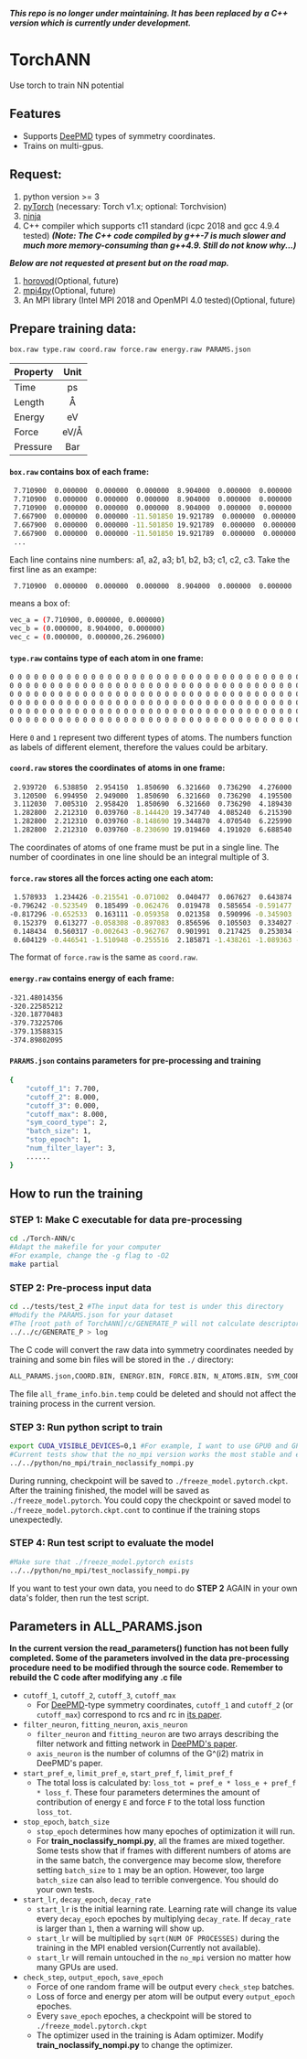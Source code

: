 ***This repo is no longer under maintaining. It has been replaced by a C++ version which is currently under development.***

# TorchANN
Use torch to train NN potential

## Features
* Supports [DeePMD](https://github.com/deepmodeling/deepmd-kit) types of symmetry coordinates.
* Trains on multi-gpus.

## Request:
1. python version >= 3
2. [pyTorch](https://pytorch.org/get-started/locally/) (necessary: Torch v1.x; optional: Torchvision)
3. [ninja](https://pypi.org/project/ninja/)
4. C++ compiler which supports c11 standard (icpc 2018 and gcc 4.9.4 tested)
 ***(Note: The C++ code compiled by g++-7 is much slower and much more memory-consuming than g++4.9. Still do not know why...)***

***Below are not requested at present but on the road map.***
1. [horovod](https://github.com/horovod/horovod)(Optional, future)
2. [mpi4py](https://mpi4py.readthedocs.io/en/stable/)(Optional, future)
3. An MPI library (Intel MPI 2018 and OpenMPI 4.0 tested)(Optional, future) 

## Prepare training data:
```bash
box.raw type.raw coord.raw force.raw energy.raw PARAMS.json
```
Property| Unit
---	| :---:
Time	| ps
Length	| Å
Energy	| eV
Force	| eV/Å
Pressure| Bar

#### `box.raw` contains box of each frame:
```bash
 7.710900  0.000000  0.000000  0.000000  8.904000  0.000000  0.000000  0.000000 26.296000 
 7.710900  0.000000  0.000000  0.000000  8.904000  0.000000  0.000000  0.000000 26.296000 
 7.710900  0.000000  0.000000  0.000000  8.904000  0.000000  0.000000  0.000000 26.296000  
 7.667900  0.000000  0.000000 -11.501850 19.921789  0.000000  0.000000  0.000000 21.260799 
 7.667900  0.000000  0.000000 -11.501850 19.921789  0.000000  0.000000  0.000000 21.260799 
 7.667900  0.000000  0.000000 -11.501850 19.921789  0.000000  0.000000  0.000000 21.260799
 ...
```
Each line contains nine numbers: a1, a2, a3; b1, b2, b3; c1, c2, c3.
Take the first line as an exampe:
```bash
 7.710900  0.000000  0.000000  0.000000  8.904000  0.000000  0.000000  0.000000 26.296000
```
means a box of:
```bash
vec_a = (7.710900, 0.000000, 0.000000)
vec_b = (0.000000, 8.904000, 0.000000)
vec_c = (0.000000, 0.000000,26.296000)
```
#### `type.raw` contains type of each atom in one frame:
```bash
0 0 0 0 0 0 0 0 0 0 0 0 0 0 0 0 0 0 0 0 0 0 0 0 0 0 0 0 0 0 0 0 0 0 0 0 1 1 1 1 1 1 1 1 1 1 1 1 1 1 1 1 1 1 1 1 1 1 
0 0 0 0 0 0 0 0 0 0 0 0 0 0 0 0 0 0 0 0 0 0 0 0 0 0 0 0 0 0 0 0 0 0 0 0 1 1 1 1 1 1 1 1 1 1 1 1 1 1 1 1 1 1 1 1 1 1 
0 0 0 0 0 0 0 0 0 0 0 0 0 0 0 0 0 0 0 0 0 0 0 0 0 0 0 0 0 0 0 0 0 0 0 0 1 1 1 1 1 1 1 1 1 1 1 1 1 1 1 1 1 1 1 1 1 1 
0 0 0 0 0 0 0 0 0 0 0 0 0 0 0 0 0 0 0 0 0 0 0 0 0 0 0 0 0 0 0 0 0 0 0 0 0 0 0 0 0 0 0 0 0 0 0 0 0 0 0 0 0 0 0 0 0 0 0 0 0 0 0 0 0 0 0 0 0 0 0 0 0 0 0 0 0 0 0 0 0 1 1 1 1 1 1 1 1 1 1 1 1 
0 0 0 0 0 0 0 0 0 0 0 0 0 0 0 0 0 0 0 0 0 0 0 0 0 0 0 0 0 0 0 0 0 0 0 0 0 0 0 0 0 0 0 0 0 0 0 0 0 0 0 0 0 0 0 0 0 0 0 0 0 0 0 0 0 0 0 0 0 0 0 0 0 0 0 0 0 0 0 0 0 1 1 1 1 1 1 1 1 1 1 1 1 
0 0 0 0 0 0 0 0 0 0 0 0 0 0 0 0 0 0 0 0 0 0 0 0 0 0 0 0 0 0 0 0 0 0 0 0 0 0 0 0 0 0 0 0 0 0 0 0 0 0 0 0 0 0 0 0 0 0 0 0 0 0 0 0 0 0 0 0 0 0 0 0 0 0 0 0 0 0 0 0 0 1 1 1 1 1 1 1 1 1 1 1 1 
```
Here `0` and `1` represent two different types of atoms. The numbers function as labels of different element, therefore the values could be arbitary.

#### `coord.raw` stores the coordinates of atoms in one frame:
```bash
 2.939720  6.538850  2.954150  1.850690  6.321660  0.736290  4.276000  8.778080  2.631220  4.612180  7.558540  4.802170  0.551250  8.550070  0.733660  0.655030  6.664390  2.937170  3.113080  0.419850  5.534930  3.123380  8.568410  0.743650  0.778900  0.453260  5.211400  4.408090  6.334930  0.735760  1.849100  0.016200  2.721580  1.857600  6.967150  5.332680  4.405930  1.883460  0.735760  3.121450  4.118100  0.742600  2.949370  2.374500  2.578150  0.194690  2.338610  3.065110  3.308660  5.091720  4.742190  4.441900  4.275650  2.786670  4.261720  3.017710  5.301710  1.778140  4.519680  2.751790  1.900780  2.518370  4.560860  0.914160  4.823890  4.846900  0.555570  4.098240  0.733130  1.845300  1.871980  0.735760  6.991240  6.321660  0.736290  5.691800  8.550070  0.733660  5.741350  6.848900  2.586650  7.341340  7.182960  5.095860  6.951990  0.137590  3.165190  0.294910  5.856450  7.814560  5.704330  2.236160  2.999860  7.062350  4.585110  2.871480  6.699420  2.917990  5.042990  5.583340  4.966420  5.114320  5.696120  4.098240  0.733130  6.985840  1.871980  0.735760  4.022520  7.317680  7.556660  6.571000  7.409080  7.691360  3.024180  0.713790  7.936110  4.204900  8.777400  7.712050  4.180610  2.885990  7.801380  5.499700  0.609370  7.984420  6.806580  8.902100  7.918360  6.806870  2.871500  7.769460  2.977010  2.095440  7.859100  2.948980  5.082750  7.984330  4.150370  4.408660  7.961870  5.495450  2.058400  7.841980  5.390350  5.021750  7.704490  6.816330  4.345000  7.692350  2.911550  6.479290  7.755130  5.447710  6.499890  7.516550  1.665270  7.231910  7.824960  0.419990  0.751450  7.927650  1.528080  8.637960  8.123200  1.703230  2.980040  8.090160  0.454800  2.287580  7.972300  1.807610  4.392440  8.106240 
 3.120500  6.994950  2.949000  1.850690  6.321660  0.736290  4.195500  0.137570  3.207200  4.359900  7.345810  5.352240  0.551250  8.550070  0.733660  0.161560  7.125580  3.070050  3.496400  0.684930  5.298330  3.123380  8.568410  0.743650  0.651680  0.820960  4.879630  4.408090  6.334930  0.735760  1.777200  0.238560  2.589990  1.910160  7.465450  5.420560  4.405930  1.883460  0.735760  3.121450  4.118100  0.742600  3.216250  2.589190  3.767250  0.516070  2.320130  2.712070  2.682760  5.240930  5.003450  4.106400  4.743610  2.826160  4.325630  3.457960  5.460560  1.746680  4.366620  2.877730  1.389450  3.361190  5.324870  0.066800  5.167380  5.431660  0.555570  4.098240  0.733130  1.845300  1.871980  0.735760  6.991240  6.321660  0.736290  5.691800  8.550070  0.733660  5.623340  7.049830  3.068470  6.839820  7.282070  5.414690  6.448320  0.099900  3.361960  0.596430  5.570910  7.522860  5.529760  2.331660  2.991950  7.202050  4.575950  2.920380  6.762590  2.744450  5.309250  5.540470  5.169300  5.068410  5.696120  4.098240  0.733130  6.985840  1.871980  0.735760  4.679570  7.015460  7.830100  7.105320  6.868540  7.626400  3.232950  0.216650  7.622630  4.574330  8.473800  7.798490  4.502490  2.408260  7.686960  5.808430  0.459780  7.765280  7.073010  8.438140  7.512430  7.079220  2.716440  7.780310  3.210720  1.677380  7.711180  3.204360  4.859500  8.017850  4.496510  3.935950  7.855960  5.835410  1.844390  7.614220  5.701180  4.715300  7.780400  6.851490  4.166810  7.765460  3.057940  6.288290  7.714330  5.809890  6.177390  7.881030  1.886420  7.124600  7.360930  0.547770  0.443140  7.540130  1.820000  8.495150  7.339720  1.912260  2.545990  7.607010  0.606200  1.864010  7.730840  2.047170  4.021280  7.747450 
 3.112030  7.005310  2.958420  1.850690  6.321660  0.736290  4.189430  0.128210  3.194720  4.357020  7.343710  5.359230  0.551250  8.550070  0.733660  0.160430  7.126910  3.086360  3.499650  0.679880  5.304050  3.123380  8.568410  0.743650  0.640140  0.834520  4.879190  4.408090  6.334930  0.735760  1.785940  0.238440  2.596630  1.895200  7.473770  5.416660  4.405930  1.883460  0.735760  3.121450  4.118100  0.742600  3.205240  2.606860  3.791300  0.516330  2.322430  2.715500  2.677730  5.251680  5.009540  4.101450  4.751660  2.824440  4.341590  3.471110  5.455930  1.747990  4.374300  2.875750  1.383420  3.370110  5.336510  0.066550  5.169330  5.418750  0.555570  4.098240  0.733130  1.845300  1.871980  0.735760  6.991240  6.321660  0.736290  5.691800  8.550070  0.733660  5.618360  7.051110  3.069130  6.842410  7.290190  5.422980  6.467830  0.098520  3.363100  0.611390  5.577910  7.522050  5.535000  2.348870  2.988000  7.195520  4.571400  2.917060  6.762370  2.742990  5.303560  5.528970  5.146850  5.070090  5.696120  4.098240  0.733130  6.985840  1.871980  0.735760  4.677550  7.015900  7.832900  7.130750  6.857830  7.594210  3.199580  0.202120  7.625500  4.572570  8.443950  7.840930  4.510280  2.369360  7.694390  5.813740  0.444550  7.757600  7.078400  8.421720  7.533060  7.091530  2.705350  7.770630  3.191240  1.681540  7.718300  3.233580  4.841050  7.995790  4.481970  3.915460  7.869820  5.815950  1.851240  7.576770  5.698690  4.722620  7.757330  6.879610  4.164200  7.754710  3.058440  6.288870  7.685320  5.797690  6.189200  7.832260  1.882780  7.107990  7.338960  0.525580  0.449370  7.528100  1.854690  8.507680  7.343310  1.954980  2.546380  7.588540  0.592690  1.857680  7.716280  2.056580  4.034160  7.787930 
 1.282800  2.212310  0.039760 -8.144420 19.347740  4.085240  6.215390  0.757420  1.897690  3.841620  2.212120  0.038910 -10.750040 19.272430  3.795100  1.103990  0.574690  1.689960 -1.272530  2.213110  0.036990  2.237010  0.064850  6.143520  3.735900  0.970690  2.226780  0.001760  4.428220  0.027430  1.882580  1.743410  3.902960 -0.093660  2.609750  2.402980  2.561270  4.428810  0.039120  5.490550  0.553690  4.235460  2.989180  3.294010  2.286810 -2.546050  4.428610  0.028060 -0.011330  1.730800  5.377530  5.376480  2.921220  1.833860 -1.271150  6.635350  0.028910  1.240240  4.054270  4.357950 -2.588110  5.438170  1.959160  1.283760  6.639930  0.036780  4.011410  4.654690  4.378530  0.143110  5.240130  2.399690 -3.828310  6.640530  0.044220 -1.597310  3.576900  4.136180  2.475790  5.723850  2.142770 -2.551110  8.852840  0.039760  0.284490  6.478610  4.392990 -3.646020  7.961560  2.274960  0.007590  8.852840  0.038910  2.681140  7.060980  4.030470 -1.067040  7.859500  2.231120 -5.106550  8.853840  0.036990 -2.096530  6.922060  4.126020  1.448760  8.301170  1.929250 -3.832150 11.068750  0.027430 -5.048350  9.394130  5.193820 -5.223310  9.948230  2.906820 -1.272640 11.069340  0.039120 -2.544470  9.557530  4.570610 -2.395560 10.660440  2.501560 -6.379960 11.069140  0.028060  0.526200  8.691680  4.205300 -0.299950 10.555280  2.270450 -5.105060 13.275880  0.028910 -5.682980 12.034100  4.572380 -6.127530 12.270750  2.124080 -2.550150 13.280460  0.036780 -3.199250 12.132430  4.255530 -4.033210 13.526430  2.371890 -7.662230 13.281060  0.044220 -0.608960 11.823160  4.577450 -1.622170 12.987430  2.335600 -6.385020 15.493370  0.039760 -6.075000 16.122790  6.224120 -5.810030 16.161570  2.301890 -3.826320 15.493370  0.038910 -6.892850 13.892490  6.422450 -4.842590 14.905860  4.223450 -8.940470 15.494370  0.036990 -7.352800 13.806640  3.893940 -2.241940 14.801190  4.087140 -7.666170 17.709470  0.027430 -5.112170 17.253040  4.365730 -8.351570 15.335220  2.393300 -5.106670 17.710070  0.039120 -3.938600 16.631870  6.654630 -3.551740 15.925770  2.191850 -10.213990 17.709870  0.028060 -8.542710 15.633880  6.129220 -2.371150 17.300640  4.789790 -8.939080 19.916610  0.028910 -7.364190 17.125720  3.924720 -9.548590 17.661200  2.565380 -6.384180 19.921190  0.036780 -4.191650 18.890540  5.880700 -7.126000 18.479830  2.164090 -11.496140 19.921590  0.044220 -7.801300 17.994070  6.020740 -4.499310 18.262000  2.262530 -3.650700 13.958980  6.649480 -4.877950 14.312180  6.939930 -1.296120 13.068070  6.502380 -2.249570 13.906730  6.584870  0.084850 10.835580  6.731200 -0.166780 12.147960  6.408330  0.441670  8.388820  6.044280  0.663110  9.657400  6.417660 -1.409550  6.299840  5.961230 -0.322650  7.146510  6.197500 -0.571820  3.610700  5.835240 -1.068860  4.868430  6.011910 
 1.282800  2.212310  0.039760 -8.148690 19.344870  4.070540  6.225990  0.756000  1.905160  3.841620  2.212120  0.038910 -10.747680 19.264990  3.791540  1.102660  0.556370  1.692410 -1.272530  2.213110  0.036990  2.250140  0.057370  6.140490  3.745820  0.971250  2.229880  0.001760  4.428220  0.027430  1.898430  1.737300  3.897810 -0.083840  2.602610  2.400730  2.561270  4.428810  0.039120  5.487000  0.538500  4.236090  2.992080  3.294560  2.276170 -2.546050  4.428610  0.028060 -0.010970  1.742640  5.377260  5.377950  2.925160  1.820120 -1.271150  6.635350  0.028910  1.238590  4.037450  4.347850 -2.585940  5.438230  1.939110  1.283760  6.639930  0.036780  4.012150  4.672020  4.370880  0.151550  5.245380  2.397580 -3.828310  6.640530  0.044220 -1.604380  3.580240  4.141270  2.471720  5.732290  2.143790 -2.551110  8.852840  0.039760  0.288490  6.477280  4.379320 -3.634390  7.953540  2.268980  0.007590  8.852840  0.038910  2.689060  7.059320  4.015330 -1.064390  7.861530  2.225750 -5.106550  8.853840  0.036990 -2.089110  6.921490  4.128250  1.443540  8.298490  1.939770 -3.832150 11.068750  0.027430 -5.050900  9.391510  5.208850 -5.229770  9.951400  2.873830 -1.272640 11.069340  0.039120 -2.555880  9.552630  4.586930 -2.400290 10.658570  2.509890 -6.379960 11.069140  0.028060  0.540580  8.688430  4.193650 -0.284530 10.547230  2.264770 -5.105060 13.275880  0.028910 -5.685160 12.048420  4.583060 -6.134660 12.275460  2.125300 -2.550150 13.280460  0.036780 -3.195580 12.135820  4.247110 -4.030020 13.536130  2.380980 -7.662230 13.281060  0.044220 -0.612330 11.811200  4.557520 -1.623020 12.993830  2.339420 -6.385020 15.493370  0.039760 -6.062170 16.127660  6.214140 -5.803260 16.166880  2.310440 -3.826320 15.493370  0.038910 -6.906190 13.884100  6.411420 -4.831400 14.908190  4.230400 -8.940470 15.494370  0.036990 -7.345330 13.797330  3.893770 -2.216480 14.790410  4.093970 -7.666170 17.709470  0.027430 -5.111920 17.252190  4.371340 -8.349100 15.331590  2.411990 -5.106670 17.710070  0.039120 -3.935930 16.646930  6.667140 -3.558240 15.916780  2.187180 -10.213990 17.709870  0.028060 -8.554650 15.641850  6.121360 -2.372310 17.306310  4.797400 -8.939080 19.916610  0.028910 -7.349680 17.129930  3.935300 -9.538110 17.652070  2.577920 -6.384180 19.921190  0.036780 -4.194950 18.897160  5.893140 -7.143260 18.488880  2.164200 -11.496140 19.921590  0.044220 -7.803960 18.005790  6.012380 -4.509860 18.277330  2.272730 -3.645530 13.984950  6.631980 -4.857030 14.309520  6.972420 -1.287960 13.066950  6.466180 -2.275770 13.882910  6.566400  0.078050 10.822940  6.745460 -0.158960 12.147450  6.370870  0.469150  8.408800  6.060470  0.670800  9.630560  6.429520 -1.427280  6.276960  5.974540 -0.293150  7.132910  6.206960 -0.546530  3.599010  5.807840 -1.074520  4.877300  6.014470 
 1.282800  2.212310  0.039760 -8.230690 19.019460  4.191020  6.688540  1.229780  2.693880  3.841620  2.212120  0.038910 -11.205490 19.600690  3.884580 -9.725040 19.901900  2.167700 -1.272530  2.213110  0.036990  1.796650  0.427850  5.898650  4.361010  1.171280  2.140280  0.001760  4.428220  0.027430  2.812280  1.870350  4.104780  0.670480  2.594600  2.072830  2.561270  4.428810  0.039120 -6.024260 19.145710  4.453130  2.900640  3.249350  2.133160 -2.546050  4.428610  0.028060 -0.058550  1.971560  4.988910  5.294730  3.477730  2.036330 -1.271150  6.635350  0.028910  1.592160  4.147660  4.050620 -2.010610  5.996470  2.375830  1.283760  6.639930  0.036780  3.655260  4.968680  3.821450  0.002330  5.093610  2.337150 -3.828310  6.640530  0.044220 -1.709770  3.989360  4.486400  2.658990  5.746690  1.786200 -2.551110  8.852840  0.039760  1.141990  6.351940  3.909630 -3.866510  8.105690  2.098420  0.007590  8.852840  0.038910  2.814710  8.078220  4.143360 -1.042550  8.262650  2.423140 -5.106550  8.853840  0.036990 -1.836460  7.012820  4.681370  1.499740  7.877290  2.236170 -3.832150 11.068750  0.027430 -5.320420  9.393190  6.032720 -5.007720 11.017230  2.172680 -1.272640 11.069340  0.039120 -3.036320  9.463990  4.399410 -2.653480 10.103650  2.156260 -6.379960 11.069140  0.028060  1.043820  9.575860  3.994380  0.773510  9.888170  1.845220 -5.105060 13.275880  0.028910 -5.345270 12.049380  4.636270 -6.640890 12.660660  1.901410 -2.550150 13.280460  0.036780 -2.984460 12.045600  4.173510 -4.168720 13.361730  2.048480 -7.662230 13.281060  0.044220 -0.859590 10.849170  3.080010 -1.259130 13.093070  1.960140 -6.385020 15.493370  0.039760 -6.027580 15.926010  6.397670 -5.446360 15.904470  2.212440 -3.826320 15.493370  0.038910 -7.238500 13.656720  6.047380 -4.497110 14.788910  4.229900 -8.940470 15.494370  0.036990 -6.620310 14.491940  3.800490 -1.422150 13.824490  4.323800 -7.666170 17.709470  0.027430 -4.670140 17.361140  4.668140 -7.995920 15.300010  1.818440 -5.106670 17.710070  0.039120 -3.558320 17.076160  7.221470 -3.056660 15.786700  2.848690 -10.213990 17.709870  0.028060 -8.384040 15.846320  6.269750 -9.586970 17.827510  5.289330 -8.939080 19.916610  0.028910 -7.412600 16.583120  4.004300 -9.236230 17.628890  2.403090 -6.384180 19.921190  0.036780 -4.553130 19.688670  6.813930 -6.950430 18.736620  2.207580 -11.496140 19.921590  0.044220 -7.202440 18.237440  6.204060 -4.652170 18.279890  2.274290 -3.751600 14.174990  7.055620 -4.431590 15.326950  6.839970 -1.615490 12.858380  6.287650 -2.906780 13.362640  6.211320 -0.035980 11.057980  7.199670 -0.695890 12.186310  6.715270  0.458630  8.570790  6.287430  0.118630  9.813900  7.038840  0.128780  6.210620  5.416850  0.146080  7.391040  6.223920  0.046440  3.540910  5.710960 -0.150760  4.794550  5.663420
```
The coordinates of atoms of one frame must be put in a single line. The number of coordinates in one line should be an integral multiple of 3.

#### `force.raw` stores all the forces acting one each atom:
```bash
 1.578933  1.234426 -0.215541 -0.071002  0.040477  0.067627  0.643874  0.817782  1.804038  0.140418 -0.602209 -0.370993 -0.314510 -0.026842  0.110945 -1.154725  0.746525  0.061570  0.393245  0.405126 -0.445063 -0.546614 -0.273987 -1.365228 -0.566814 -0.021014 -0.522211 -0.414802 -0.242908 -0.201699 -0.459542  0.251030  1.150876  1.202525  0.732509  0.011343  0.379316 -0.138404  0.048728  0.034608  0.015164 -0.299721  1.103928 -0.432312  0.801473  1.601354 -0.239050 -0.940189 -0.540637  0.017116  0.299377  0.260585  0.707602  0.428521 -0.315947 -1.127156 -0.358458  0.425075 -0.857528 -0.386716  0.349725  0.288721  1.581775 -1.103007 -0.194441  0.916294 -0.158656 -0.179477 -0.187845 -0.928670 -0.368195 -0.928392  0.490933 -0.205810 -0.385709  0.481216  0.184793 -0.151729  0.092444 -0.272774  1.704720 -1.663963 -0.161329 -0.126070 -0.116684 -0.755480  0.146262  0.810661 -0.273865 -0.229822 -1.939151 -0.414491 -0.357924 -0.980662  0.231375  0.181797  0.773947 -0.348447  0.497017  1.003129  1.214704 -0.319780  0.205269 -0.038593  0.012205 -0.036654 -0.091480  0.297419  5.058554 -1.428782  0.775975  2.200140 -1.459068 -0.361377 -2.407013 -4.248050 -0.665428 -0.575754  0.853238  1.125683  2.065092 -0.547921  0.604318  0.083711  1.084524 -2.235678 -1.765208 -2.241402 -0.987774  0.358767  1.280954  0.795373 -1.306879  3.183898  1.687930  1.458121  1.197451 -0.389000  2.504864 -3.851273 -1.450699 -0.239958  2.453266  0.149779  3.342770  1.194183 -0.583308 -4.377134 -0.359696 -0.217666 -0.603367  3.708960  0.266577 -2.502022  3.753318  1.391766 -1.291656  0.534799  1.061597 -1.012516 -2.187646  0.958831  3.057021  3.344461 -2.691689  0.885689 -1.152736 -1.099464 -1.586589 -3.697602 -0.149795 -3.991565 -1.113915 -0.300073 
-0.796242 -0.523549  0.185499 -0.062476  0.019478  0.585654 -0.591477  0.782278 -0.723076  0.183543 -0.499285 -0.767653 -0.555822 -0.230631 -0.231444  1.854631 -0.441515  0.069979 -0.588252  0.556004  0.476570  0.469344 -0.162928 -0.066125  0.198139 -0.048659 -0.572105  0.097700  0.009616  0.517998  0.009922 -0.051887  1.559134 -0.557552  0.454264 -1.518897 -0.082722 -0.034253  0.498334 -0.085702 -0.279068 -0.059516 -0.981297 -0.981662 -1.475982 -0.357170 -0.214046  0.987730  0.626894  0.711129 -0.658134  1.121814  0.019328  0.409214 -0.502892 -1.571833  1.228355  0.718453  0.601519  0.079543  0.866637 -1.768025 -0.105128  0.351306 -0.123173 -2.307382 -0.006363 -0.038363 -0.018239  0.331385  0.175154 -0.016156 -0.106709 -0.010445  0.523260 -0.008946  0.042684  0.581756 -1.779715 -2.622593 -0.294725  0.219354  1.115243 -0.199485  1.988320  2.411973  0.634199  2.206710 -2.132733  1.468926  0.235352  0.412879  0.096827 -1.604230  0.370091  0.337585 -0.394607 -0.005059 -0.781608  0.183999  1.502932 -1.548655 -0.052225  0.037002  0.586766 -0.398427 -0.171683  0.089223 -4.439925  0.074448 -0.151024 -3.185291  3.377960 -0.056827 -0.924372  1.904382 -0.366016  0.027128  0.868506 -0.678699 -1.005852  3.768328  0.612910  0.740465 -5.918768 -1.243535 -1.042473  1.583030  1.580949 -1.443538 -1.733673 -1.333074 -0.135535  0.807772 -0.870710 -0.070968 -2.905022 -2.537167 -2.087069  1.650645 -0.115878 -0.045157  0.935655  1.580355 -5.196712  2.886700  1.324522  8.778878 -4.780138 -0.463419  4.555694  0.856648  0.924607 -1.251237  2.181023 -0.873816  0.899663 -5.153917  1.620108  1.283406 -3.122272 -0.723248  2.007581  3.229544  1.833105  1.958434  0.507524  1.489690 -0.090309  1.400328 -0.771157 -1.484663  0.181305 -0.362305 
-0.817296 -0.652533  0.163111 -0.059358  0.021358  0.590996 -0.345903  0.946611 -0.608899  0.187809 -0.534664 -0.822442 -0.527495 -0.215686 -0.186113  1.866464 -0.505091  0.051047 -0.561904  0.537500  0.343798  0.461420 -0.163774 -0.069875  0.262378 -0.079401 -0.545043  0.095998  0.015035  0.521154 -0.086009 -0.015147  1.492100 -0.512326  0.477535 -1.619429 -0.084064 -0.031708  0.506260 -0.087614 -0.285133 -0.063650 -0.953855 -1.064325 -1.558479 -0.333947 -0.224804  0.952749  0.637595  0.669916 -0.672518  1.135042  0.025966  0.416070 -0.794508 -1.999859  1.338709  0.643183  0.604309  0.090510  0.926629 -1.843785 -0.101314  0.245574 -0.027807 -2.213285 -0.002366 -0.038619 -0.019653  0.327081  0.169383  0.003558 -0.105657 -0.002898  0.533662 -0.003105  0.042039  0.580295 -1.721280 -2.549653 -0.268653  0.176477  1.025700 -0.268717  1.705056  2.430831  0.584684  2.350041 -2.680709  1.431433  0.171413  0.325353  0.119261 -1.563371  0.380252  0.335705 -0.417948  0.004642 -0.760573  0.613002  2.070197 -1.619411 -0.056211  0.037681  0.586662 -0.391148 -0.174358  0.099096 -4.692153 -0.118222 -0.250013 -4.212673  3.728529  0.178739  0.385628  2.236060 -0.047788 -0.319671  2.177878 -1.249592 -2.265353  4.918514  0.670961  0.348248 -5.486467 -1.039963 -1.042491  1.937924  1.086461 -1.938951 -1.102159 -1.398615  0.673948  0.055069 -0.933922 -0.646088 -2.427474 -2.150145 -0.868974  2.108375 -0.530599  1.369426 -0.612049  1.934326 -3.801038  1.547223  1.209834  6.584486 -3.840466 -0.433028  4.842382  0.371692  1.116928 -0.244437  1.303990 -0.598807  1.177354 -4.024399  1.807698  2.188856 -3.463539 -0.580440  0.470605  1.966497  1.582409  0.240570  0.623809  1.842315  0.822148  1.654484 -0.756428 -1.423327 -0.356307 -0.839817 
 0.152379  0.613277 -0.058308 -0.897083  0.856596  0.105503  0.334027 -1.334169  1.272313 -0.305254 -0.016641  0.040809 -0.190677  1.866219  0.452211  1.577329  0.555882  3.786668  0.976581 -0.143425 -1.733374 -0.625626 -0.102191 -0.725882 -0.217117 -0.169766 -0.033862  0.077544 -0.079065  0.340263  0.548624 -0.665756 -0.393646  1.528669  0.590361  0.378691 -0.088882 -0.092194  0.146344  0.455685 -0.175066 -0.175418 -0.437806  0.271951  0.296939 -0.088569 -0.470948 -1.743660 -0.495757  0.268458  0.143309 -1.527926  1.233384  1.980152  0.029917  0.016319  0.394716 -0.066215  0.153766 -0.304629  0.087430  1.010728  1.948993 -0.134672 -0.103083  0.357260 -0.944634  0.487211 -0.978761 -0.556438 -0.208427 -0.572614 -0.030393  0.031472  0.432354  0.310598 -0.069330 -0.505895  0.221800 -0.069324 -0.248828 -0.001616  0.137280  0.546532  0.455726 -1.291152 -0.230206  0.424279  0.198545 -0.276129 -0.218396  0.095543  0.162350  0.090377  0.084460  0.529220  0.189629  0.364027 -0.472699  0.678549  0.346571 -0.457276 -1.227344 -0.321052  0.384644 -1.280193 -2.023672  0.137649 -0.009053 -0.002567  0.735383  0.233382  0.303002  0.256989  1.041804  2.081307  0.384627 -0.170678  0.044708  0.321619 -0.321648 -0.247037 -0.354585 -2.675377 -0.115219 -0.562595  0.011935 -0.246157  0.284450 -0.151777  1.710730 -2.048125  2.762064 -0.429745  0.015279  0.000372  0.078057  0.370645  0.154256 -0.098233 -0.467515 -0.212572  0.297391  0.210511 -0.112933  0.056877  0.366115 -0.279290 -0.258712 -0.273469 -0.040857 -0.236936 -0.324059  0.012884  0.061984  0.668089 -0.681765 -1.016948 -1.654924  0.533397  0.043479  0.042771 -0.120976 -0.158869  0.196715 -1.020499 -0.393880 -0.060540 -1.284750 -0.350858 -0.334624 -0.183288 -0.299278 -1.021460  1.479499 -0.492139  0.217691 -0.087148 -0.728417  0.088284 -0.132695  0.010846  0.261590  0.806519  0.900883 -0.500462 -0.282761 -0.076658  0.065013 -0.177393 -0.353062 -0.133133  1.034123  0.819740  0.242660  0.271950  0.645691 -0.732696 -0.213595 -0.163600 -0.069917  1.189144 -0.301030 -0.355754  1.264173  0.039560  1.255962  0.005125 -0.037874  0.480094 -0.846259  0.112613 -0.386861  0.037387 -0.804543  1.171021  0.702172 -0.311162 -0.296819 -0.919822 -1.998962  0.550415  0.680693  0.082859 -1.359929 -0.524721 -0.463025 -0.381010  0.061446  0.460643  0.027697  0.768915  0.577939 -1.081449 -1.666534 -1.170111 -2.583686  0.078198 -0.141880  0.658917  0.006952  0.283289 -0.414111 -0.343341  1.106108  0.707474  0.490315  0.051820 -1.398858  4.174293 -2.809781  0.434863 -2.846698  1.269675 -0.093278  1.113734 -1.170431 -0.893177 -2.134888  0.979196  1.176145 -2.866124 -4.408338  1.408871 -1.002744  2.428141  1.073363  2.314712 -1.319112 -0.227067  1.413341  3.614960 -0.107487 -1.032920  3.096624  0.452622  0.882969 -2.389687 -0.867614 
 0.148434  0.560317 -0.002643 -0.962767  0.901991  0.217425  0.253034 -1.276108  1.197737 -0.317957 -0.033304  0.018652 -0.203359  1.906536  0.542085  1.629674  0.617806  3.782880  1.028273 -0.203842 -1.798066 -0.661463 -0.049313 -0.716495 -0.218329 -0.110371 -0.070843  0.078392 -0.076469  0.340712  0.504924 -0.685201 -0.368023  1.457771  0.635587  0.387506 -0.095616 -0.077867  0.143608  0.465730 -0.168294 -0.148920 -0.446678  0.284188  0.324667 -0.091093 -0.531053 -1.956608 -0.416204  0.113098  0.084601 -1.460945  1.189382  2.157036  0.038805  0.023725  0.379155 -0.107769  0.183357 -0.259092  0.084841  1.103940  2.155343 -0.133863 -0.095671  0.355996 -0.943658  0.490075 -0.973163 -0.608664 -0.273022 -0.637340 -0.045199  0.040454  0.406581  0.312693 -0.084242 -0.571660  0.265827 -0.151986 -0.340197  0.002765  0.142045  0.545663  0.389979 -1.248499  0.018609  0.402847  0.229377 -0.283161 -0.204401  0.093912  0.166354  0.090181  0.143224  0.653965  0.171843  0.354307 -0.431491  0.638721  0.326090 -0.393412 -1.194811 -0.313412  0.413993 -1.283902 -2.167510 -0.063521 -0.007779 -0.002719  0.734992  0.232842  0.317139  0.069125  1.155151  2.179063  0.643258 -0.174513  0.047693  0.330801 -0.308224 -0.222389 -0.411132 -2.361148 -0.145916 -0.571141  0.015015 -0.239913  0.284675 -0.236238  1.627564 -1.751486  2.461089 -0.430147  0.018588  0.003590  0.077950  0.384099  0.169668 -0.140922 -0.460442 -0.163754  0.320132  0.200693 -0.111988  0.052243  0.367971 -0.322245 -0.270692 -0.242254 -0.089797 -0.318377 -0.363851  0.011561  0.061780  0.666189 -0.706631 -1.074586 -1.719392  0.533679 -0.004045  0.000007 -0.113715 -0.149957  0.229229 -1.150642 -0.529354  0.027852 -1.373712 -0.349133 -0.382305 -0.187139 -0.305412 -1.083712  1.593133 -0.255165  0.250448 -0.083714 -0.718757  0.098109 -0.120454  0.009011  0.316124  0.808920  0.930697 -0.514884 -0.400588 -0.063353  0.084756 -0.169907 -0.361978 -0.138097  1.177720  0.897157  0.225010  0.329784  0.705031 -0.868253 -0.197963 -0.159943 -0.031489  1.199750 -0.314343 -0.327856  1.383445  0.145203  1.321161  0.006057 -0.040387  0.493440 -0.682947  0.105347 -0.367825  0.022549 -0.847727  1.204964  0.713054 -0.300531 -0.307642 -0.962138 -1.998432  0.438472  0.622121  0.025868 -1.414106 -0.495825 -0.437166 -0.331091  0.073267  0.478818 -0.054649  0.826504  0.456991 -1.134286 -1.705667 -1.158421 -2.652069  0.104426 -0.185475  0.734322 -0.021889  0.181019 -0.485735 -0.471106  0.761333  0.799455 -0.292442  0.322586 -1.414326  3.276247 -2.058144  0.515312 -1.256701  0.674120 -0.232270  1.198644 -0.886044 -1.129732 -1.862400  0.056626  1.464781 -3.444370 -6.911232  0.577585 -0.897681  5.285204  1.742128  3.051212 -0.148005 -0.180469  0.935678  3.150278 -0.457562 -1.421818  4.025359  0.692159  1.318267 -3.645178 -1.112869 
 0.604129 -0.446541 -1.510948 -0.255516  2.185871 -1.438261 -1.089363 -0.502001  0.017567 -0.050338  0.102618 -0.046915  0.240426 -0.241478  1.638313  0.169258  1.056953  0.138703  0.063813 -0.053133  0.484351 -0.285654 -0.561936 -0.500775 -0.536307 -0.004420  0.462283  0.004941 -0.159551  0.129301 -0.119408 -0.498052 -0.157996 -0.437948  0.928794  1.482709 -0.204415 -0.889466 -1.355421  1.327296  1.622196 -0.493756  0.319188  0.083339 -0.072884 -0.108188  0.653705 -0.736878  0.226267 -2.814005 -1.066833  0.680590 -0.413807  1.391451  0.043025  0.104937  0.489517 -1.092236 -2.045251  0.330711 -1.689034  0.354184  0.052432 -0.401946  0.084886 -0.086006  1.688789  0.528252 -0.161052  0.837081 -0.849152 -0.647552  0.601468  0.272110 -0.465326  0.026296 -0.011105 -0.759388 -0.390289  0.473680  2.217674  0.114215 -0.146571  0.150502  0.714382  1.075012 -0.940209  1.178650 -0.608960 -0.577866 -0.619387 -0.795773 -0.969086  0.806992 -0.952452  0.804657  0.014734 -0.215467  0.134403  0.015499  0.123398  0.363599  0.196808 -0.022194 -0.657214 -0.532535 -1.156623 -1.087497  0.261708 -0.023998  0.250519 -0.021728  0.319106 -0.163740  1.637334 -0.059672  0.967353 -0.008216  0.046431  0.499771  0.159876  0.319661  0.122850 -1.373661  0.617772 -1.233912  0.231958  0.540885 -1.142038 -0.175369  0.260146  1.406688 -1.080864  1.018100 -0.551300 -0.391932  0.232666 -1.028707 -0.410523 -0.023198 -0.514709  0.665723  0.162449  1.784089 -0.470173  0.088776 -0.303003 -0.293751 -0.121912 -0.256853  0.828042  0.382136  1.508288 -0.249278  0.531968 -1.732841  0.777462  1.454174  1.433103 -1.265958 -0.477175  1.384789  0.214531 -0.052006 -0.264750 -1.433891  0.630055 -0.930988 -0.028915  0.227892 -0.132433 -0.038210  0.021518  0.585136  0.533226  0.520241 -0.367643  0.908587 -0.654266  1.377168 -2.024649  0.491440 -3.149453 -1.314839 -1.765886 -0.386164  0.055244  0.792766 -0.249723 -0.031570 -0.103004  0.443306  0.946256 -0.874651 -0.078292  1.571202  0.203816  3.845335 -0.080324 -0.218581 -0.160027 -0.233690 -0.090114 -1.159172  1.069336  0.269720 -0.874665 -0.179478 -0.097465  0.543894 -0.436304  0.446623 -0.461944 -2.004718 -1.431187  1.273544  0.414113  0.090644 -0.515694 -0.461012  1.103661  0.099350  0.163302 -0.579699 -0.180375  0.139206 -0.014869  0.220322  0.373043 -0.665017 -1.134409 -0.240903 -0.669387 -0.515301  0.028914  0.015201  0.536385 -0.274368 -0.683104  0.507355  0.730804 -0.080083  0.094654  1.306294  0.823134 -3.614189  2.390342 -2.110590  1.592846 -6.552589  3.671409 -1.376002 -0.369516  0.514739  1.217670 -1.539311  0.524965 -1.409590  6.522577 -4.989664  3.275281  1.228616  9.317260  3.428469  1.016093 -2.258229 -2.242847 -2.182574  0.118627  3.094190 -1.634932 -8.286061 -2.385627 -0.394981  0.902253  0.417109  0.922469  3.393731  0.073624 
```
The format of `force.raw` is the same as `coord.raw`.

#### `energy.raw` contains energy of each frame:
```bash
-321.48014356
-320.22585212
-320.18770483
-379.73225706
-379.13588315
-374.89802095
```

#### `PARAMS.json` contains parameters for pre-processing and training
```bash
{
    "cutoff_1": 7.700,
    "cutoff_2": 8.000,
    "cutoff_3": 0.000,
    "cutoff_max": 8.000,
    "sym_coord_type": 2,
    "batch_size": 1,
    "stop_epoch": 1,
    "num_filter_layer": 3,
    ......
}
```

## How to run the training
### STEP 1: Make C executable for data pre-processing
```bash
cd ./Torch-ANN/c
#Adapt the makefile for your computer
#For example, change the -g flag to -O2
make partial
```

### STEP 2: Pre-process input data
```bash
cd ../tests/test_2 #The input data for test is under this directory
#Modify the PARAMS.json for your dataset
#The [root path of TorchANN]/c/GENERATE_P will not calculate descriptors while [root path of TorchANN]/c/GENERATE calculates all the things before training.
../../c/GENERATE_P > log
```
The C code will convert the raw data into symmetry coordinates needed by training and some bin files will be stored in the `./` directory:
```bash
ALL_PARAMS.json,COORD.BIN, ENERGY.BIN, FORCE.BIN, N_ATOMS.BIN, SYM_COORD.BIN, TYPE.BIN, ...
```
The file `all_frame_info.bin.temp` could be deleted and should not affect the training process in the current version.

### STEP 3: Run python script to train
```bash
export CUDA_VISIBLE_DEVICES=0,1 #For example, I want to use GPU0 and GPU1
#Current tests show that the no_mpi version works the most stable and efficiently.
../../python/no_mpi/train_noclassify_nompi.py
```
During running, checkpoint will be saved to `./freeze_model.pytorch.ckpt`. After the training finished, the model will be saved as `./freeze_model.pytorch`. You could copy the checkpoint or saved model to `./freeze_model.pytorch.ckpt.cont` to continue if the training stops unexpectedly.

### STEP 4: Run test script to evaluate the model
```bash
#Make sure that ./freeze_model.pytorch exists
../../python/no_mpi/test_noclassify_nompi.py
```
If you want to test your own data, you need to do **STEP 2** AGAIN in your own data's folder, then run the test script.

## Parameters in ALL_PARAMS.json
**In the current version the read_parameters() function has not been fully completed. Some of the parameters involved in the data pre-processing procedure need to be modified through the source code. Remember to rebuild the C code after modifying any .c file**
- `cutoff_1`, `cutoff_2`, `cutoff_3`, `cutoff_max`
  - For [DeePMD](https://github.com/deepmodeling/deepmd-kit)-type symmetry coordinates, `cutoff_1` and `cutoff_2` (or `cutoff_max`) correspond to rcs and rc in [its paper](https://arxiv.org/abs/1805.09003).
- `filter_neuron`, `fitting_neuron`, `axis_neuron`
  - `filter_neuron` and `fitting_neuron` are two arrays describing the filter network and fitting network in [DeePMD's paper](https://arxiv.org/abs/1805.09003).
  - `axis_neuron` is the number of columns of the G^(i2) matrix in DeePMD's paper.
- `start_pref_e`, `limit_pref_e`, `start_pref_f`, `limit_pref_f`
  - The total loss is calculated by: `loss_tot = pref_e * loss_e + pref_f * loss_f`. These four parameters determines the amount of contribution of energy `E` and force `F` to the total loss function `loss_tot`.
- `stop_epoch`, `batch_size`
  - `stop_epoch` determines how many epoches of optimization it will run.
  - For **train_noclassify_nompi.py**, all the frames are mixed together. Some tests show that if frames with different numbers of atoms are in the same batch, the convergence may become slow, therefore setting `batch_size` to `1` may be an option. However, too large `batch_size` can also lead to terrible convergence. You should do your own tests.
- `start_lr`, `decay_epoch`, `decay_rate`
  - `start_lr` is the initial learning rate. Learning rate will change its value every `decay_epoch` epoches by multiplying `decay_rate`. If `decay_rate` is larger than `1`, then a warning will show up.
  - `start_lr` will be multiplied by `sqrt(NUM OF PROCESSES)` during the training in the MPI enabled version(Currently not available).
  - `start_lr` will remain untouched in the `no_mpi` version no matter how many GPUs are used.
- `check_step`, `output_epoch`, `save_epoch`
  - Force of one random frame will be output every `check_step` batches.
  - Loss of force and energy per atom will be output every `output_epoch` epoches.
  - Every `save_epoch` epoches, a checkpoint will be stored to `./freeze_model.pytorch.ckpt`
  - The optimizer used in the training is Adam optimizer. Modify **train_noclassify_nompi.py** to change the optimizer.
